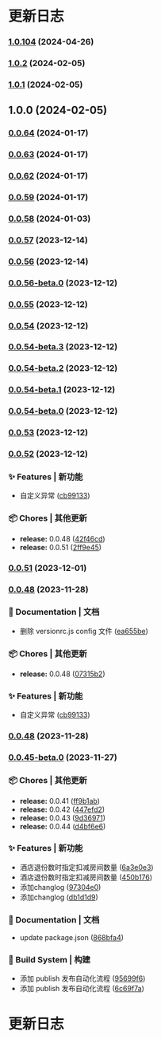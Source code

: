 # 更新日志 


### [1.0.104](https://github.com/snowmountain-top/user-cli-nodejs/compare/v1.0.16...v1.0.104) (2024-04-26)

### [1.0.2](https://github.com/snowmountain-top/user-cli-nodejs/compare/v1.0.1...v1.0.2) (2024-02-05)

### [1.0.1](https://github.com/snowmountain-top/user-cli-nodejs/compare/v1.0.0...v1.0.1) (2024-02-05)

## 1.0.0 (2024-02-05)

### [0.0.64](https://github.com/snowmountain-top/ros-cli-nodejs/compare/v0.0.63...v0.0.64) (2024-01-17)

### [0.0.63](https://github.com/snowmountain-top/ros-cli-nodejs/compare/v0.0.62...v0.0.63) (2024-01-17)

### [0.0.62](https://github.com/snowmountain-top/ros-cli-nodejs/compare/v0.0.61...v0.0.62) (2024-01-17)

### [0.0.59](https://github.com/snowmountain-top/ros-cli-nodejs/compare/v0.0.58...v0.0.59) (2024-01-17)

### [0.0.58](https://github.com/snowmountain-top/ros-cli-nodejs/compare/v0.0.57...v0.0.58) (2024-01-03)

### [0.0.57](https://github.com/snowmountain-top/ros-cli-nodejs/compare/v0.0.56...v0.0.57) (2023-12-14)

### [0.0.56](https://github.com/snowmountain-top/ros-cli-nodejs/compare/v0.0.56-beta.0...v0.0.56) (2023-12-14)

### [0.0.56-beta.0](https://github.com/snowmountain-top/ros-cli-nodejs/compare/v0.0.55...v0.0.56-beta.0) (2023-12-12)

### [0.0.55](https://github.com/snowmountain-top/ros-cli-nodejs/compare/v0.0.54...v0.0.55) (2023-12-12)

### [0.0.54](https://github.com/snowmountain-top/ros-cli-nodejs/compare/v0.0.54-beta.3...v0.0.54) (2023-12-12)

### [0.0.54-beta.3](https://github.com/snowmountain-top/ros-cli-nodejs/compare/v0.0.54-beta.2...v0.0.54-beta.3) (2023-12-12)

### [0.0.54-beta.2](https://github.com/snowmountain-top/ros-cli-nodejs/compare/v0.0.54-beta.1...v0.0.54-beta.2) (2023-12-12)

### [0.0.54-beta.1](https://github.com/snowmountain-top/ros-cli-nodejs/compare/v0.0.54-beta.0...v0.0.54-beta.1) (2023-12-12)

### [0.0.54-beta.0](https://github.com/snowmountain-top/ros-cli-nodejs/compare/v0.0.53...v0.0.54-beta.0) (2023-12-12)

### [0.0.53](https://github.com/snowmountain-top/ros-cli-nodejs/compare/v0.0.52...v0.0.53) (2023-12-12)

### [0.0.52](https://github.com/snowmountain-top/ros-cli-nodejs/compare/v0.0.48...v0.0.52) (2023-12-12)


### ✨ Features | 新功能

* 自定义异常 ([cb99133](https://github.com/snowmountain-top/ros-cli-nodejs/commit/cb991332f9e6cc7301d4f1e5c0d927c9e8da4b37))


### 📦 Chores | 其他更新

* **release:** 0.0.48 ([42f46cd](https://github.com/snowmountain-top/ros-cli-nodejs/commit/42f46cd7ee40552fa4a78499e42de529601ed776))
* **release:** 0.0.51 ([2ff9e45](https://github.com/snowmountain-top/ros-cli-nodejs/commit/2ff9e458a75a355a53a883af826d0b5b1797b531))

### [0.0.51](https://github.com/snowmountain-top/ros-cli-nodejs/compare/v0.0.50...v0.0.51) (2023-12-01)

### [0.0.48](https://github.com/snowmountain-top/ros-cli-nodejs/compare/v0.0.45-beta.0...v0.0.48) (2023-11-28)


### 📝 Documentation | 文档

* 删除 versionrc.js config 文件 ([ea655be](https://github.com/snowmountain-top/ros-cli-nodejs/commit/ea655be5d8cc349fe19a37af1d3615b2f8dbbf9e))


### 📦 Chores | 其他更新

* **release:** 0.0.48 ([07315b2](https://github.com/snowmountain-top/ros-cli-nodejs/commit/07315b203792c54a271514526f37fe8769781ee8))


### ✨ Features | 新功能

* 自定义异常 ([cb99133](https://github.com/snowmountain-top/ros-cli-nodejs/commit/cb991332f9e6cc7301d4f1e5c0d927c9e8da4b37))

### [0.0.48](https://github.com/snowmountain-top/ros-cli-nodejs/compare/v0.0.47...v0.0.48) (2023-11-28)

### [0.0.45-beta.0](https://github.com/snowmountain-top/ros-cli-nodejs/compare/v0.0.42-beta.0...v0.0.45-beta.0) (2023-11-27)


### 📦 Chores | 其他更新

* **release:** 0.0.41 ([ff9b1ab](https://github.com/snowmountain-top/ros-cli-nodejs/commit/ff9b1ab960a9a156e8f0fe56be0550155f6b2b8d))
* **release:** 0.0.42 ([447efd2](https://github.com/snowmountain-top/ros-cli-nodejs/commit/447efd2faf01bfb32370aaec9f5c332139a5dcdb))
* **release:** 0.0.43 ([9d36971](https://github.com/snowmountain-top/ros-cli-nodejs/commit/9d3697157f9155a8724ebd06ed14189cbc8cf7b4))
* **release:** 0.0.44 ([d4bf6e6](https://github.com/snowmountain-top/ros-cli-nodejs/commit/d4bf6e6bcba033b4bb2dcc6249a512d230c523b2))


### ✨ Features | 新功能

*  酒店退份数时指定扣减房间数量 ([6a3e0e3](https://github.com/snowmountain-top/ros-cli-nodejs/commit/6a3e0e33d3dbd08120825c07f5dcb0dd495ba026))
*  酒店退份数时指定扣减房间数量 ([450b176](https://github.com/snowmountain-top/ros-cli-nodejs/commit/450b17675c8c955ddb689552d7736be751df67fa))
* 添加changlog ([97304e0](https://github.com/snowmountain-top/ros-cli-nodejs/commit/97304e0744b45f3a9d2d45d67460df9b1af82a0e))
* 添加changlog ([db1d1d9](https://github.com/snowmountain-top/ros-cli-nodejs/commit/db1d1d9d305e72f5bf9fcadf2571df4948d8da7c))


### 📝 Documentation | 文档

* update package.json ([868bfa4](https://github.com/snowmountain-top/ros-cli-nodejs/commit/868bfa4b216612c72afd1fed4f815d3300c4a141))


### 👷‍ Build System | 构建

* 添加 publish 发布自动化流程 ([95699f6](https://github.com/snowmountain-top/ros-cli-nodejs/commit/95699f65370b6e1f01beec4d31e867d71952c685))
* 添加 publish 发布自动化流程 ([6c69f7a](https://github.com/snowmountain-top/ros-cli-nodejs/commit/6c69f7a19ef7e14a3c68004766c23ebd107fbb6e))

# 更新日志 
